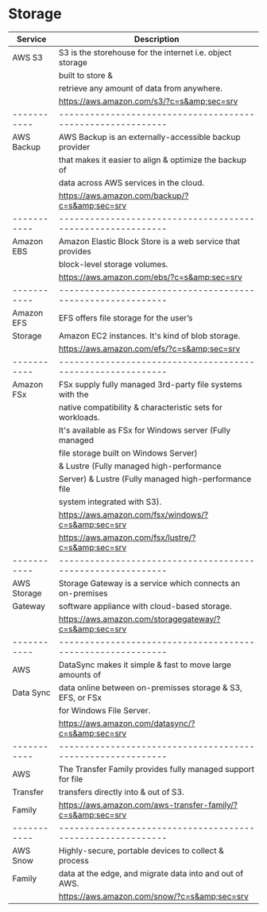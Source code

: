 #   Storage
|  Service  |     Description                                           |
|-----------|-----------------------------------------------------------|
| AWS S3    |S3 is the storehouse for the internet i.e. object storage  |
|           |built to store &                                           |
|           |retrieve any amount of data from anywhere.                 |
|           |https://aws.amazon.com/s3/?c=s&amp;sec=srv                 |
|-----------|-----------------------------------------------------------|
|AWS Backup |AWS Backup is an externally-accessible backup provider     |
|           |that makes it easier to align & optimize the backup of     |
|           |data across AWS services in the cloud.                     |
|           |https://aws.amazon.com/backup/?c=s&amp;sec=srv             |
|-----------|-----------------------------------------------------------|
|Amazon EBS |Amazon Elastic Block Store is a web service that provides  |
|           |block-level storage volumes.                               |
|           |https://aws.amazon.com/ebs/?c=s&amp;sec=srv                |
|-----------|-----------------------------------------------------------|
|Amazon EFS |EFS offers file storage for the user’s                     |
|Storage    |Amazon EC2 instances. It's kind of blob storage.           |
|           |https://aws.amazon.com/efs/?c=s&amp;sec=srv                |
|-----------|-----------------------------------------------------------|
|Amazon FSx | FSx supply fully managed 3rd-party file systems with the  |
|           |native compatibility & characteristic sets for workloads.  |
|           |It's available as FSx for Windows server (Fully managed    | 
|           |file storage built on Windows Server)                      |    |
|           |& Lustre (Fully managed high-performance                   |
|           |Server) & Lustre (Fully managed high-performance file      |
|           |system integrated with S3).                                |
|           |https://aws.amazon.com/fsx/windows/?c=s&amp;sec=srv        | 
|           |https://aws.amazon.com/fsx/lustre/?c=s&amp;sec=srv         |
|-----------|-----------------------------------------------------------|
|AWS Storage|Storage Gateway is a service which connects an on-premises |
|Gateway    |software appliance with cloud-based storage.               |
|           |https://aws.amazon.com/storagegateway/?c=s&amp;sec=srv     |
|-----------|-----------------------------------------------------------|
|AWS        |DataSync makes it simple & fast to move large amounts of   |
|Data Sync  |data online between on-premisses storage & S3, EFS, or FSx |
|           |for Windows File Server.                                   |
|           |https://aws.amazon.com/datasync/?c=s&amp;sec=srv           |
|-----------|-----------------------------------------------------------|
|AWS        |The Transfer Family provides fully managed support for file|
|Transfer   |transfers directly into & out of S3.                       |
|Family     |https://aws.amazon.com/aws-transfer-family/?c=s&amp;sec=srv|
|-----------|-----------------------------------------------------------|
|AWS Snow   |Highly-secure, portable devices to collect & process       |
|Family     |data at the edge, and migrate data into and out of AWS.    |
|           |https://aws.amazon.com/snow/?c=s&amp;sec=srv               |
